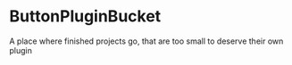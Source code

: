# ButtonPluginBucket
A place where finished projects go, that are too small to deserve their own plugin
